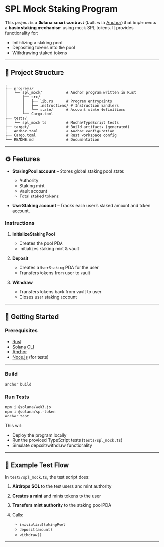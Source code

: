 
# SPL Mock Staking Program

This project is a **Solana smart contract** (built with [Anchor](https://book.anchor-lang.com/)) that implements a **basic staking mechanism** using mock SPL tokens.
It provides functionality for:

* Initializing a staking pool
* Depositing tokens into the pool
* Withdrawing staked tokens

---

## 📂 Project Structure

```
.
├── programs/
│   └── spl_mock/           # Anchor program written in Rust
│       ├── src/
│       │   ├── lib.rs      # Program entrypoints
│       │   ├── instructions/ # Instruction handlers
│       │   └── state/      # Account state definitions
│       └── Cargo.toml
├── tests/
│   └── spl_mock.ts         # Mocha/TypeScript tests
├── target/                 # Build artifacts (generated)
├── Anchor.toml             # Anchor configuration
├── Cargo.toml              # Rust workspace config
└── README.md               # Documentation
```

---

## ⚙️ Features

* **StakingPool account** – Stores global staking pool state:

  * Authority
  * Staking mint
  * Vault account
  * Total staked tokens
* **UserStaking account** – Tracks each user’s staked amount and token account.

### Instructions

1. **InitializeStakingPool**

   * Creates the pool PDA
   * Initializes staking mint & vault

2. **Deposit**

   * Creates a `UserStaking` PDA for the user
   * Transfers tokens from user to vault

3. **Withdraw**

   * Transfers tokens back from vault to user
   * Closes user staking account

---

## 🚀 Getting Started

### Prerequisites

* [Rust](https://www.rust-lang.org/tools/install)
* [Solana CLI](https://docs.solana.com/cli/install-solana-cli)
* [Anchor](https://book.anchor-lang.com/getting_started/installation.html)
* [Node.js](https://nodejs.org/) (for tests)

---

### Build

```bash
anchor build
```

### Run Tests

```bash
npm i @solana/web3.js
npm i @solana/spl-token
anchor test
```

This will:

* Deploy the program locally
* Run the provided TypeScript tests (`tests/spl_mock.ts`)
* Simulate deposit/withdraw functionality

---

## 🧪 Example Test Flow

In `tests/spl_mock.ts`, the test script does:

1. **Airdrops SOL** to the test users and mint authority
2. **Creates a mint** and mints tokens to the user
3. **Transfers mint authority** to the staking pool PDA
4. Calls:

   * `initializeStakingPool`
   * `deposit(amount)`
   * `withdraw()`

---

